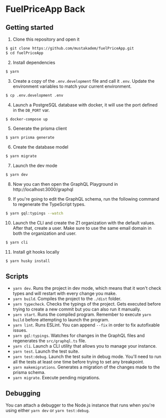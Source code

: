 # FuelPriceApp Back

## Getting started

1. Clone this repository and open it

```bash
$ git clone https://github.com/mustakadem/fuelPriceApp.git
$ cd fuelPriceApp
```

2. Install dependencies

```bash
$ yarn
```

3. Create a copy of the `.env.development` file and call it `.env`. Update the environment variables to match your current environment.

```bash
$ cp .env.development .env
```

4. Launch a PostgreSQL database with docker, it will use the port defined in the `DB_PORT` var.

```bash
$ docker-compose up
```

5. Generate the prisma client

```bash
$ yarn prisma generate
```

6. Create the database model

```bash
$ yarn migrate
```

7. Launch the dev mode

```bash
$ yarn dev
```

8. Now you can then open the GraphQL Playground in http://localhost:3000/graphql

9. If you're going to edit the GraphQL schema, run the following command to regenerate the TypeScript types.

```bash
$ yarn gql:typings --watch
```

10. Launch the CLI and create the Z1 organization with the default values. After that, create a user. Make sure to use the same email domain in both the organization and user.

```bash
$ yarn cli
```

11. Install git hooks locally

```bash
$ yarn husky install
```

## Scripts

- `yarn dev`. Runs the project in dev mode, which means that it won't check types and will restart with every change you make.
- `yarn build`. Compiles the project to the `./dist` folder.
- `yarn typecheck`. Checks the typings of the project. Gets executed before trying to create a new commit but you can also run it manually.
- `yarn start`. Runs the compiled program. Remember to execute `yarn build` before attempting to launch the program.
- `yarn lint`. Runs ESLint. You can append `--fix` in order to fix autofixable issues.
- `yarn gql:typings`. Watches for changes in the GraphQL files and regenerates the `src/graphql.ts` file.
- `yarn cli`. Launch a CLI utility that allows you to manage your instance.
- `yarn test`. Launch the test suite.
- `yarn test:debug`. Launch the test suite in debug mode. You'll need to run all the tests at least one time before trying to set any breakpoint.
- `yarn makemigrations`. Generates a migration of the changes made to the prisma schema.
- `yarn migrate`. Execute pending migrations.

## Debugging

You can attach a debugger to the Node.js instance that runs when you're using either `yarn dev` or `yarn test:debug`.